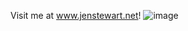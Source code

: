 Visit me at www.jenstewart.net!
![image](https://github.com/jstewart8053/jstewartPortfolioBootstrap/assets/14119349/c3ef3eb2-70fa-422c-a815-cd39da17e4a2)


